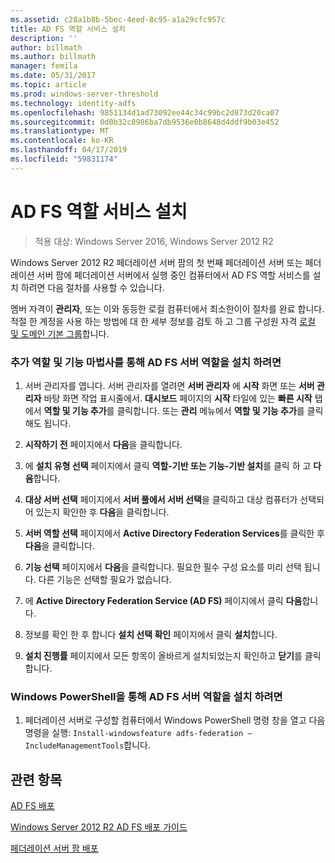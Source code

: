 ```yaml
---
ms.assetid: c28a1b8b-5bec-4eed-8c95-a1a29cfc957c
title: AD FS 역할 서비스 설치
description: ''
author: billmath
ms.author: billmath
manager: femila
ms.date: 05/31/2017
ms.topic: article
ms.prod: windows-server-threshold
ms.technology: identity-adfs
ms.openlocfilehash: 9851134d1ad73092ee44c34c99bc2d873d20ca07
ms.sourcegitcommit: 0d0b32c8986ba7db9536e0b8648d4ddf9b03e452
ms.translationtype: MT
ms.contentlocale: ko-KR
ms.lasthandoff: 04/17/2019
ms.locfileid: "59831174"
---
```

# <a name="install-the-ad-fs-role-service"></a>AD FS 역할 서비스 설치

>적용 대상: Windows Server 2016, Windows Server 2012 R2

Windows Server 2012 R2 페더레이션 서버 팜의 첫 번째 페더레이션 서버 또는 페더레이션 서버 팜에 페더레이션 서버에서 실행 중인 컴퓨터에서 AD FS 역할 서비스를 설치 하려면 다음 절차를 사용할 수 있습니다.  
  
멤버 자격이 **관리자**, 또는 이와 동등한 로컬 컴퓨터에서 최소한이이 절차를 완료 합니다.  적절 한 계정을 사용 하는 방법에 대 한 세부 정보를 검토 하 고 그룹 구성원 자격 [로컬 및 도메인 기본 그룹](https://go.microsoft.com/fwlink/?LinkId=83477)합니다.   
  
### <a name="to-install-the-ad-fs-server-role-via-the-add-roles-and-features-wizard"></a>추가 역할 및 기능 마법사를 통해 AD FS 서버 역할을 설치 하려면  
  
1.  서버 관리자를 엽니다. 서버 관리자를 열려면 **서버 관리자** 에 **시작** 화면 또는 **서버 관리자** 바탕 화면 작업 표시줄에서. **대시보드** 페이지의 **시작** 타일에 있는 **빠른 시작** 탭에서 **역할 및 기능 추가**를 클릭합니다. 또는 **관리** 메뉴에서 **역할 및 기능 추가**를 클릭해도 됩니다.  
  
2.  **시작하기 전** 페이지에서 **다음**을 클릭합니다.  
  
3.  에 **설치 유형 선택** 페이지에서 클릭 **역할\-기반 또는 기능\-기반 설치**를 클릭 하 고 **다음**합니다.  
  
4.  **대상 서버 선택** 페이지에서 **서버 풀에서 서버 선택**을 클릭하고 대상 컴퓨터가 선택되어 있는지 확인한 후 **다음**을 클릭합니다.  
  
5.  **서버 역할 선택** 페이지에서 **Active Directory Federation Services**를 클릭한 후 **다음**을 클릭합니다.  
  
6.  **기능 선택** 페이지에서 **다음**을 클릭합니다. 필요한 필수 구성 요소를 미리 선택 됩니다. 다른 기능은 선택할 필요가 없습니다.  
  
7.  에 **Active Directory Federation Service \(AD FS\)**  페이지에서 클릭 **다음**합니다.  
  
8.  정보를 확인 한 후 합니다 **설치 선택 확인** 페이지에서 클릭 **설치**합니다.  
  
9. **설치 진행률** 페이지에서 모든 항목이 올바르게 설치되었는지 확인하고 **닫기**를 클릭합니다.  
  
### <a name="to-install-the-ad-fs-server-role-via-windows-powershell"></a>Windows PowerShell을 통해 AD FS 서버 역할을 설치 하려면  
  
1.  페더레이션 서버로 구성할 컴퓨터에서 Windows PowerShell 명령 창을 열고 다음 명령을 실행: `Install-windowsfeature adfs-federation –IncludeManagementTools`합니다.  
  
## <a name="see-also"></a>관련 항목 

[AD FS 배포](../../ad-fs/AD-FS-Deployment.md)  

[Windows Server 2012 R2 AD FS 배포 가이드](../../ad-fs/deployment/Windows-Server-2012-R2-AD-FS-Deployment-Guide.md)  
 
[페더레이션 서버 팜 배포](../../ad-fs/deployment/Deploying-a-Federation-Server-Farm.md)  
  

